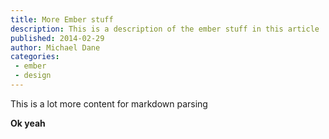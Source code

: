 ```yaml
---
title: More Ember stuff
description: This is a description of the ember stuff in this article
published: 2014-02-29
author: Michael Dane
categories:
 - ember
 - design
---
```


This is a lot more content for markdown parsing

**Ok yeah**

